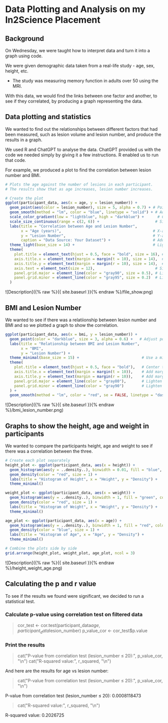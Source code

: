 # Data Plotting and Analysis on my In2Science Placement

## Background
On Wednesday, we were taught how to interpret data and turn it into a graph using code.

We were given demographic data taken from a real-life study - age, sex, height, etc.
- The study was measuring memory function in adults over 50 using the MRI.

With this data, we would find the links between one factor and another, to see if they correlated, by producing a graph representing the data.

## Data plotting and statistics
We wanted to find out the relationships between different factors that had been measured, such as lesion volume and lesion number, and produce the results in a graph.

We used R and ChatGPT to analyse the data. ChatGPT provided us with the code we needed simply by giving it a few instructions. R enabled us to run that code.

For example, we produced a plot to find the correlation between lesion number and BMI.

```r
# Plots the age against the number of lesions in each participant.
# The results show that as age increases, lesion number increases.

# Create the plot
ggplot(participant_data, aes(x = age, y = lesion_number)) +
  geom_point(aes(color = lesion_number), size = 5, alpha = 0.7) + # Points with color and size mappings
  geom_smooth(method = "lm", color = "blue", linetype = "solid") + # Add regression line
  scale_color_gradient(low = "lightblue", high = "darkblue") +      # Color gradient for lesion_number
  scale_size_continuous(range = c(2, 6)) +                         # Size gradient for age
  labs(title = "Correlation between Age and Lesion Number",
       x = "Age (years)",                                         # X-axis label
       y = "Lesion Number",                                       # Y-axis label
       caption = "Data Source: Your Dataset") +                   # Add a caption for the data source
  theme_light(base_size = 14) +                                   # Light theme with larger base font size
  theme(
    plot.title = element_text(hjust = 0.5, face = "bold", size = 16), # Center and bold the title with a larger size
    axis.title.x = element_text(margin = margin(t = 10), size = 14),  # Add margin and size to x-axis title
    axis.title.y = element_text(margin = margin(r = 10), size = 14),  # Add margin and size to y-axis title
    axis.text = element_text(size = 12),                           # Size of axis text
    panel.grid.major = element_line(color = "gray90", size = 0.5), # Light major grid lines
    panel.grid.minor = element_line(color = "gray95", size = 0.2)  # Light minor grid lines
  )
```

![Description]({% raw %}{{ site.baseurl }}{% endraw %}/file_show.png)


## BMI and Lesion Number

We wanted to see if there was a relatiionship between lesion number and BMI and so we plotted a graph to show the correlation.

```r
ggplot(participant_data, aes(x = bmi, y = lesion_number)) +
  geom_point(color = "darkblue", size = 3, alpha = 0.6) +   # Adjust point color, size, and transparency
  labs(title = "Relationship between BMI and Lesion Number",
       x = "BMI",
       y = "Lesion Number") +
  theme_minimal(base_size = 15) +                            # Use a minimal theme with larger base font size
  theme(
    plot.title = element_text(hjust = 0.5, face = "bold"),   # Center the plot title and make it bold
    axis.title.x = element_text(margin = margin(t = 10)),    # Add margin to the x-axis title
    axis.title.y = element_text(margin = margin(r = 10)),    # Add margin to the y-axis title
    panel.grid.major = element_line(color = "gray80"),       # Lighten the grid lines
    panel.grid.minor = element_line(color = "gray90")        # Lighten the minor grid lines
  ) +
  geom_smooth(method = "lm", color = "red", se = FALSE, linetype = "dashed") # Add a regression line
```

![Description]({% raw %}{{ site.baseurl }}{% endraw %}/bmi_lesion_number.png)

## Graphs to show the height, age and weight in participants

We wanted to compare the participants height, age and weight to see if there was a correlation between the three.

```r
# Create each plot separately
height_plot <- ggplot(participant_data, aes(x = height)) + 
  geom_histogram(aes(y = ..density..), binwidth = 0.01, fill = "blue", color = "black", alpha = 0.7) +
  geom_density(color = "red", size = 1) +
  labs(title = "Histogram of Height", x = "Height", y = "Density") +
  theme_minimal()

weight_plot <- ggplot(participant_data, aes(x = weight)) + 
  geom_histogram(aes(y = ..density..), binwidth = 1, fill = "green", color = "black", alpha = 0.7) +
  geom_density(color = "red", size = 1) +
  labs(title = "Histogram of Weight", x = "Weight", y = "Density") +
  theme_minimal()

age_plot <- ggplot(participant_data, aes(x = age)) + 
  geom_histogram(aes(y = ..density..), binwidth = 1, fill = "red", color = "black", alpha = 0.7) +
  geom_density(color = "blue", size = 1) +
  labs(title = "Histogram of Age", x = "Age", y = "Density") +
  theme_minimal()

# Combine the plots side by side
grid.arrange(height_plot, weight_plot, age_plot, ncol = 3)
```

![Description]({% raw %}{{ site.baseurl }}{% endraw %}/height_weight_age.png)

## Calculating the p and r value

To see if the results we found were significant, we decided to run a statistical test.

### Calculate p-value using correlation test on filtered data
> cor_test <- cor.test(participant_data$age, participant_data$lesion_number)
> p_value_cor <- cor_test$p.value

### Print the results
> cat("P-value from correlation test (lesion_number ≤ 20):", p_value_cor, "\n")
> cat("R-squared value:", r_squared, "\n")

And here are the results for age vs lesion number:

> cat("P-value from correlation test (lesion_number ≤ 20):", p_value_cor, "\n")

P-value from correlation test (lesion_number ≤ 20): 0.0008118473

> cat("R-squared value:", r_squared, "\n")

R-squared value: 0.2026725




